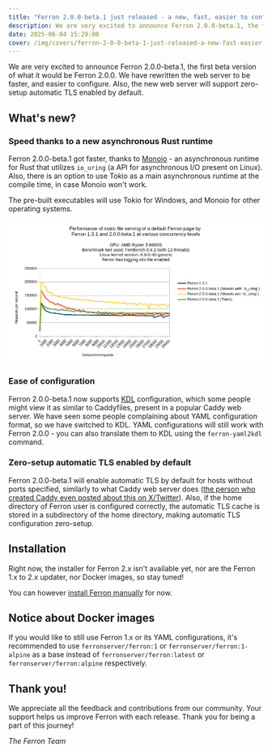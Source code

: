 ```yaml
---
title: "Ferron 2.0.0-beta.1 just released - a new, fast, easier to configure web server"
description: We are very excited to announce Ferron 2.0.0-beta.1, the first beta version of what it would be Ferron 2.0.0.
date: 2025-06-04 15:29:00
cover: /img/covers/ferron-2-0-0-beta-1-just-released-a-new-fast-easier-to-configure-web-server.png
---
```


We are very excited to announce Ferron 2.0.0-beta.1, the first beta version of what it would be Ferron 2.0.0. We have rewritten the web server to be faster, and easier to configure. Also, the new web server will support zero-setup automatic TLS enabled by default.

## What's new?

### Speed thanks to a new asynchronous Rust runtime

Ferron 2.0.0-beta.1 got faster, thanks to [Monoio](https://github.com/bytedance/monoio) - an asynchronous runtime for Rust that utilizes `io_uring` (a API for asynchronous I/O present on Linux). Also, there is an option to use Tokio as a main asynchronous runtime at the compile time, in case Monoio won't work.

The pre-built executables will use Tokio for Windows, and Monoio for other operating systems.

![Performance of static file serving of a default Ferron page by Ferron 1.3.1 and 2.0.0-beta.1 at various concurrency levels](img/benchmark-ferron-1-vs-2.png)

### Ease of configuration

Ferron 2.0.0-beta.1 now supports [KDL](https://kdl.dev) configuration, which some people might view it as similar to Caddyfiles, present in a popular Caddy web server. We have seen some people complaining about YAML configuration format, so we have switched to KDL. YAML configurations will still work with Ferron 2.0.0 - you can also translate them to KDL using the `ferron-yaml2kdl` command.

### Zero-setup automatic TLS enabled by default

Ferron 2.0.0-beta.1 will enable automatic TLS by default for hosts without ports specified, similarly to what Caddy web server does ([the person who created Caddy even posted about this on X/Twitter](https://x.com/mholt6/status/1925404123530502759)). Also, if the home directory of Ferron user is configured correctly, the automatic TLS cache is stored in a subdirectory of the home directory, making automatic TLS configuration zero-setup.

## Installation

Right now, the installer for Ferron 2.x isn't available yet, nor are the Ferron 1.x to 2.x updater, nor Docker images, so stay tuned!

You can however [install Ferron manually](https://develop-v2.ferronweb.org/docs/installation/manual/) for now.

## Notice about Docker images

If you would like to still use Ferron 1.x or its YAML configurations, it's recommended to use `ferronserver/ferron:1` or `ferronserver/ferron:1-alpine` as a base instead of `ferronserver/ferron:latest` or `ferronserver/ferron:alpine` respectively.

## Thank you!

We appreciate all the feedback and contributions from our community. Your support helps us improve Ferron with each release. Thank you for being a part of this journey!

_The Ferron Team_
